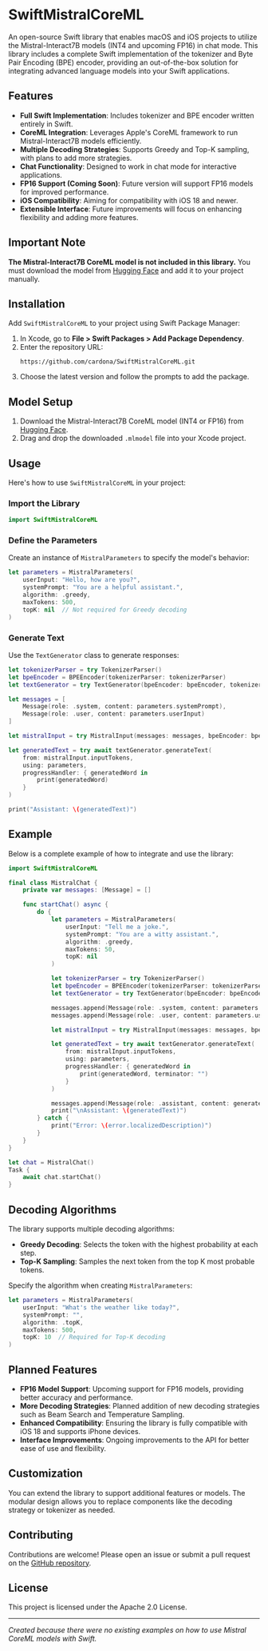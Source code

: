 # SwiftMistralCoreML

An open-source Swift library that enables macOS and iOS projects to utilize the Mistral-Interact7B models (INT4 and upcoming FP16) in chat mode. This library includes a complete Swift implementation of the tokenizer and Byte Pair Encoding (BPE) encoder, providing an out-of-the-box solution for integrating advanced language models into your Swift applications.

## Features

- **Full Swift Implementation**: Includes tokenizer and BPE encoder written entirely in Swift.
- **CoreML Integration**: Leverages Apple's CoreML framework to run Mistral-Interact7B models efficiently.
- **Multiple Decoding Strategies**: Supports Greedy and Top-K sampling, with plans to add more strategies.
- **Chat Functionality**: Designed to work in chat mode for interactive applications.
- **FP16 Support (Coming Soon)**: Future version will support FP16 models for improved performance.
- **iOS Compatibility**: Aiming for compatibility with iOS 18 and newer.
- **Extensible Interface**: Future improvements will focus on enhancing flexibility and adding more features.

## Important Note

**The Mistral-Interact7B CoreML model is not included in this library.** You must download the model from [Hugging Face](https://huggingface.co/apple/mistral-coreml) and add it to your project manually.

## Installation

Add `SwiftMistralCoreML` to your project using Swift Package Manager:

1. In Xcode, go to **File > Swift Packages > Add Package Dependency**.
2. Enter the repository URL:
   ```
   https://github.com/cardona/SwiftMistralCoreML.git
   ```
3. Choose the latest version and follow the prompts to add the package.

## Model Setup

1. Download the Mistral-Interact7B CoreML model (INT4 or FP16) from [Hugging Face](https://huggingface.co/apple/mistral-coreml).
2. Drag and drop the downloaded `.mlmodel` file into your Xcode project.

## Usage

Here's how to use `SwiftMistralCoreML` in your project:

### Import the Library

```swift
import SwiftMistralCoreML
```

### Define the Parameters

Create an instance of `MistralParameters` to specify the model's behavior:

```swift
let parameters = MistralParameters(
    userInput: "Hello, how are you?",
    systemPrompt: "You are a helpful assistant.",
    algorithm: .greedy,
    maxTokens: 500,
    topK: nil  // Not required for Greedy decoding
)
```

### Generate Text

Use the `TextGenerator` class to generate responses:

```swift
let tokenizerParser = try TokenizerParser()
let bpeEncoder = BPEEncoder(tokenizerParser: tokenizerParser)
let textGenerator = try TextGenerator(bpeEncoder: bpeEncoder, tokenizerParser: tokenizerParser)

let messages = [
    Message(role: .system, content: parameters.systemPrompt),
    Message(role: .user, content: parameters.userInput)
]

let mistralInput = try MistralInput(messages: messages, bpeEncoder: bpeEncoder, tokenizer: tokenizerParser)

let generatedText = try await textGenerator.generateText(
    from: mistralInput.inputTokens,
    using: parameters,
    progressHandler: { generatedWord in
        print(generatedWord)
    }
)

print("Assistant: \(generatedText)")
```

## Example

Below is a complete example of how to integrate and use the library:

```swift
import SwiftMistralCoreML

final class MistralChat {
    private var messages: [Message] = []

    func startChat() async {
        do {
            let parameters = MistralParameters(
                userInput: "Tell me a joke.",
                systemPrompt: "You are a witty assistant.",
                algorithm: .greedy,
                maxTokens: 50,
                topK: nil
            )

            let tokenizerParser = try TokenizerParser()
            let bpeEncoder = BPEEncoder(tokenizerParser: tokenizerParser)
            let textGenerator = try TextGenerator(bpeEncoder: bpeEncoder, tokenizerParser: tokenizerParser)

            messages.append(Message(role: .system, content: parameters.systemPrompt))
            messages.append(Message(role: .user, content: parameters.userInput))

            let mistralInput = try MistralInput(messages: messages, bpeEncoder: bpeEncoder, tokenizer: tokenizerParser)

            let generatedText = try await textGenerator.generateText(
                from: mistralInput.inputTokens,
                using: parameters,
                progressHandler: { generatedWord in
                    print(generatedWord, terminator: "")
                }
            )

            messages.append(Message(role: .assistant, content: generatedText))
            print("\nAssistant: \(generatedText)")
        } catch {
            print("Error: \(error.localizedDescription)")
        }
    }
}

let chat = MistralChat()
Task {
    await chat.startChat()
}
```

## Decoding Algorithms

The library supports multiple decoding algorithms:

- **Greedy Decoding**: Selects the token with the highest probability at each step.
- **Top-K Sampling**: Samples the next token from the top K most probable tokens.

Specify the algorithm when creating `MistralParameters`:

```swift
let parameters = MistralParameters(
    userInput: "What's the weather like today?",
    systemPrompt: "",
    algorithm: .topK,
    maxTokens: 500,
    topK: 10  // Required for Top-K decoding
)
```

## Planned Features

- **FP16 Model Support**: Upcoming support for FP16 models, providing better accuracy and performance.
- **More Decoding Strategies**: Planned addition of new decoding strategies such as Beam Search and Temperature Sampling.
- **Enhanced Compatibility**: Ensuring the library is fully compatible with iOS 18 and supports iPhone devices.
- **Interface Improvements**: Ongoing improvements to the API for better ease of use and flexibility.

## Customization

You can extend the library to support additional features or models. The modular design allows you to replace components like the decoding strategy or tokenizer as needed.

## Contributing

Contributions are welcome! Please open an issue or submit a pull request on the [GitHub repository](https://github.com/cardona/SwiftMistralCoreML).

## License

This project is licensed under the Apache 2.0 License.

---

*Created because there were no existing examples on how to use Mistral CoreML models with Swift.*
